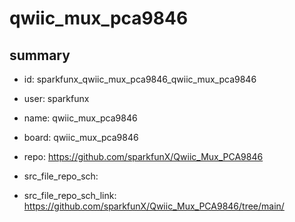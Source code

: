 # qwiic_mux_pca9846
 
## summary 
* id: sparkfunx_qwiic_mux_pca9846_qwiic_mux_pca9846
* user: sparkfunx
* name: qwiic_mux_pca9846
* board: qwiic_mux_pca9846
* repo: https://github.com/sparkfunX/Qwiic_Mux_PCA9846



* src_file_repo_sch: 
* src_file_repo_sch_link: https://github.com/sparkfunX/Qwiic_Mux_PCA9846/tree/main/





